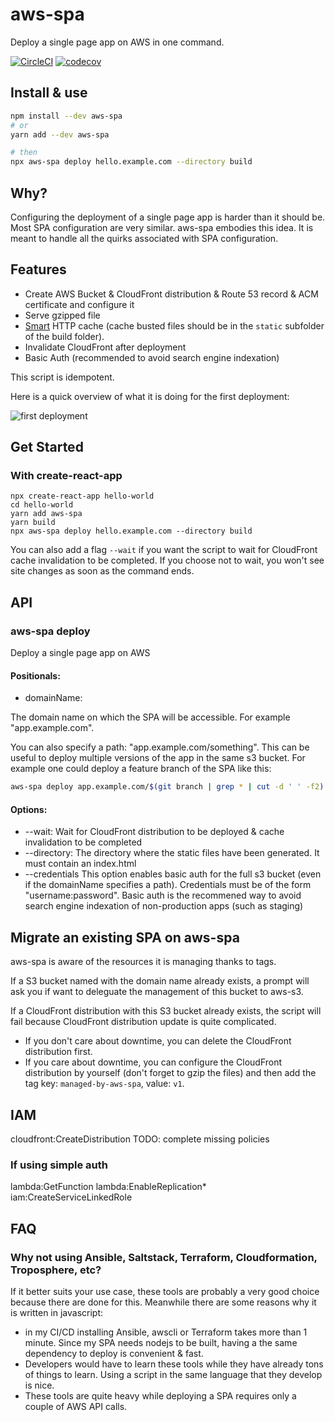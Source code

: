 # aws-spa

Deploy a single page app on AWS in one command.

[![CircleCI](https://circleci.com/gh/nicgirault/aws-spa.svg?style=svg)](https://circleci.com/gh/nicgirault/aws-spa) [![codecov](https://codecov.io/gh/nicgirault/aws-spa/branch/master/graph/badge.svg)](https://codecov.io/gh/nicgirault/aws-spa)

## Install & use

```bash
npm install --dev aws-spa
# or
yarn add --dev aws-spa

# then
npx aws-spa deploy hello.example.com --directory build
```

## Why?

Configuring the deployment of a single page app is harder than it should be. Most SPA configuration are very similar. aws-spa embodies this idea. It is meant to handle all the quirks associated with SPA configuration.

## Features

- Create AWS Bucket & CloudFront distribution & Route 53 record & ACM certificate and configure it
- Serve gzipped file
- [Smart](https://facebook.github.io/create-react-app/docs/production-build#static-file-caching) HTTP cache (cache busted files should be in the `static` subfolder of the build folder).
- Invalidate CloudFront after deployment
- Basic Auth (recommended to avoid search engine indexation)

This script is idempotent.

Here is a quick overview of what it is doing for the first deployment:

![first deployment](https://raw.githubusercontent.com/nicgirault/aws-spa/master/docs/first-deployment.png)

## Get Started

### With create-react-app

```
npx create-react-app hello-world
cd hello-world
yarn add aws-spa
yarn build
npx aws-spa deploy hello.example.com --directory build
```

You can also add a flag `--wait` if you want the script to wait for CloudFront cache invalidation to be completed. If you choose not to wait, you won't see site changes as soon as the command ends.

## API

### aws-spa deploy

Deploy a single page app on AWS

#### Positionals:

- domainName:

The domain name on which the SPA will be accessible. For example "app.example.com".

You can also specify a path: "app.example.com/something". This can be useful to deploy multiple versions of the app in the same s3 bucket. For example one could deploy a feature branch of the SPA like this:

```bash
aws-spa deploy app.example.com/$(git branch | grep * | cut -d ' ' -f2)
```

#### Options:

- --wait: Wait for CloudFront distribution to be deployed & cache invalidation to be completed
- --directory: The directory where the static files have been generated. It must contain an index.html
- --credentials This option enables basic auth for the full s3 bucket (even if the domainName specifies a path). Credentials must be of the form "username:password". Basic auth is the recommened way to avoid search engine indexation of non-production apps (such as staging)

## Migrate an existing SPA on aws-spa

aws-spa is aware of the resources it is managing thanks to tags.

If a S3 bucket named with the domain name already exists, a prompt will ask you if want to deleguate the management of this bucket to aws-s3.

If a CloudFront distribution with this S3 bucket already exists, the script will fail because CloudFront distribution update is quite complicated.

- If you don't care about downtime, you can delete the CloudFront distribution first.
- If you care about downtime, you can configure the CloudFront distribution by yourself (don't forget to gzip the files) and then add the tag key: `managed-by-aws-spa`, value: `v1`.

## IAM

cloudfront:CreateDistribution
TODO: complete missing policies

### If using simple auth

lambda:GetFunction
lambda:EnableReplication\*
iam:CreateServiceLinkedRole

## FAQ

### Why not using Ansible, Saltstack, Terraform, Cloudformation, Troposphere, etc?

If it better suits your use case, these tools are probably a very good choice because there are done for this. Meanwhile there are some reasons why it is written in javascript:

- in my CI/CD installing Ansible, awscli or Terraform takes more than 1 minute. Since my SPA needs nodejs to be built, having a the same dependency to deploy is convenient & fast.
- Developers would have to learn these tools while they have already tons of things to learn. Using a script in the same language that they develop is nice.
- These tools are quite heavy while deploying a SPA requires only a couple of AWS API calls.
